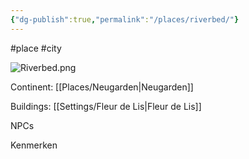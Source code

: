 ```yaml
---
{"dg-publish":true,"permalink":"/places/riverbed/"}
---
```


#place 
#city

![Riverbed.png](/img/user/Media/Riverbed.png)


Continent: [[Places/Neugarden\|Neugarden]]

Buildings: [[Settings/Fleur de Lis\|Fleur de Lis]]

NPCs

Kenmerken
